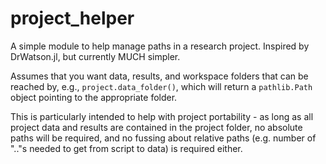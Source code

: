 # project_helper

A simple module to help manage paths in a research project. Inspired by DrWatson.jl, but currently MUCH simpler. 

Assumes that you want data, results, and workspace folders that can be reached by, e.g., 
`project.data_folder()`, which will return a `pathlib.Path` object pointing to the 
appropriate folder.

This is particularly intended to help with project portability - as long as all project data
and results are contained in the project folder, no absolute paths will be required, and no fussing about relative paths (e.g. number of ".."s needed to get from script to data) is required either.